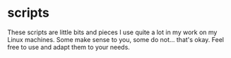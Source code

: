 # scripts

These scripts are little bits and pieces I use quite a lot in my work on my Linux machines. Some make sense to you, some do not... that's okay. Feel free to use and adapt them to your needs.
